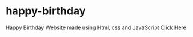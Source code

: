 # happy-birthday
Happy Birthday Website made using Html, css and JavaScript
<a href="https://programmerrantof.me/happy-birthday/?name=Reres" target="blank">Click Here</a>
